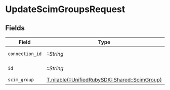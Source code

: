 # UpdateScimGroupsRequest


## Fields

| Field                                                                              | Type                                                                               | Required                                                                           | Description                                                                        |
| ---------------------------------------------------------------------------------- | ---------------------------------------------------------------------------------- | ---------------------------------------------------------------------------------- | ---------------------------------------------------------------------------------- |
| `connection_id`                                                                    | *::String*                                                                         | :heavy_check_mark:                                                                 | ID of the connection                                                               |
| `id`                                                                               | *::String*                                                                         | :heavy_check_mark:                                                                 | ID of the Group                                                                    |
| `scim_group`                                                                       | [T.nilable(::UnifiedRubySDK::Shared::ScimGroup)](../../models/shared/scimgroup.md) | :heavy_minus_sign:                                                                 | N/A                                                                                |